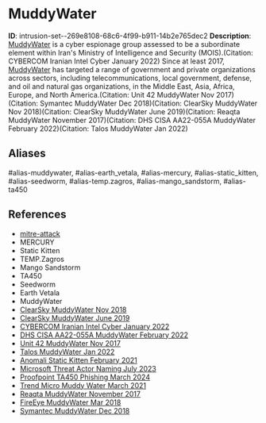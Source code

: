 # MuddyWater

**ID**: intrusion-set--269e8108-68c6-4f99-b911-14b2e765dec2
**Description**: [MuddyWater](https://attack.mitre.org/groups/G0069) is a cyber espionage group assessed to be a subordinate element within Iran's Ministry of Intelligence and Security (MOIS).(Citation: CYBERCOM Iranian Intel Cyber January 2022) Since at least 2017, [MuddyWater](https://attack.mitre.org/groups/G0069) has targeted a range of government and private organizations across sectors, including telecommunications, local government, defense, and oil and natural gas organizations, in the Middle East, Asia, Africa, Europe, and North America.(Citation: Unit 42 MuddyWater Nov 2017)(Citation: Symantec MuddyWater Dec 2018)(Citation: ClearSky MuddyWater Nov 2018)(Citation: ClearSky MuddyWater June 2019)(Citation: Reaqta MuddyWater November 2017)(Citation: DHS CISA AA22-055A MuddyWater February 2022)(Citation: Talos MuddyWater Jan 2022)

## Aliases
#alias-muddywater, #alias-earth_vetala, #alias-mercury, #alias-static_kitten, #alias-seedworm, #alias-temp.zagros, #alias-mango_sandstorm, #alias-ta450

## References
- [mitre-attack](https://attack.mitre.org/groups/G0069)
- MERCURY
- Static Kitten
- TEMP.Zagros
- Mango Sandstorm
- TA450
- Seedworm
- Earth Vetala
- MuddyWater
- [ClearSky MuddyWater Nov 2018](https://www.clearskysec.com/wp-content/uploads/2018/11/MuddyWater-Operations-in-Lebanon-and-Oman.pdf)
- [ClearSky MuddyWater June 2019](https://www.clearskysec.com/wp-content/uploads/2019/06/Clearsky-Iranian-APT-group-%E2%80%98MuddyWater%E2%80%99-Adds-Exploits-to-Their-Arsenal.pdf)
- [CYBERCOM Iranian Intel Cyber January 2022](https://www.cybercom.mil/Media/News/Article/2897570/iranian-intel-cyber-suite-of-malware-uses-open-source-tools/)
- [DHS CISA AA22-055A MuddyWater February 2022](https://www.cisa.gov/uscert/ncas/alerts/aa22-055a)
- [Unit 42 MuddyWater Nov 2017](https://researchcenter.paloaltonetworks.com/2017/11/unit42-muddying-the-water-targeted-attacks-in-the-middle-east/)
- [Talos MuddyWater Jan 2022](https://blog.talosintelligence.com/2022/01/iranian-apt-muddywater-targets-turkey.html)
- [Anomali Static Kitten February 2021](https://www.anomali.com/blog/probable-iranian-cyber-actors-static-kitten-conducting-cyberespionage-campaign-targeting-uae-and-kuwait-government-agencies)
- [Microsoft Threat Actor Naming July 2023](https://learn.microsoft.com/en-us/microsoft-365/security/intelligence/microsoft-threat-actor-naming?view=o365-worldwide)
- [Proofpoint TA450 Phishing March 2024](https://www.proofpoint.com/us/blog/threat-insight/security-brief-ta450-uses-embedded-links-pdf-attachments-latest-campaign)
- [Trend Micro Muddy Water March 2021](https://www.trendmicro.com/en_us/research/21/c/earth-vetala---muddywater-continues-to-target-organizations-in-t.html)
- [Reaqta MuddyWater November 2017](https://reaqta.com/2017/11/muddywater-apt-targeting-middle-east/)
- [FireEye MuddyWater Mar 2018](https://www.fireeye.com/blog/threat-research/2018/03/iranian-threat-group-updates-ttps-in-spear-phishing-campaign.html)
- [Symantec MuddyWater Dec 2018](https://www.symantec.com/blogs/threat-intelligence/seedworm-espionage-group)
